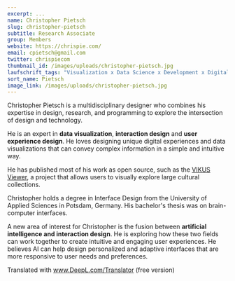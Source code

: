 ```yaml
---
excerpt: ...
name: Christopher Pietsch
slug: christopher-pietsch
subtitle: Research Associate
group: Members
website: https://chrispie.com/
email: cpietsch@gmail.com
twitter: chrispiecom
thumbnail_id: /images/uploads/christopher-pietsch.jpg
laufschrift_tags: "Visualization x Data Science x Development x Digital Humanities"
sort_name: Pietsch
image_link: /images/uploads/christopher-pietsch.jpg
---
```

Christopher Pietsch is a multidisciplinary designer who combines his expertise in design, research, and programming to explore the intersection of design and technology.

He is an expert in **data visualization**, **interaction design** and **user experience design**. He loves designing unique digital experiences and data visualizations that can convey complex information in a simple and intuitive way.

He has published most of his work as open source, such as the [VIKUS Viewer](https://vikusviewer.fh-potsdam.de/), a project that allows users to visually explore large cultural collections.

Christopher holds a degree in Interface Design from the University of Applied Sciences in Potsdam, Germany. His bachelor's thesis was on brain-computer interfaces.

A new area of interest for Christopher is the fusion between **artificial intelligence and interaction design**. He is exploring how these two fields can work together to create intuitive and engaging user experiences. He believes AI can help design personalized and adaptive interfaces that are more responsive to user needs and preferences.

Translated with www.DeepL.com/Translator (free version)